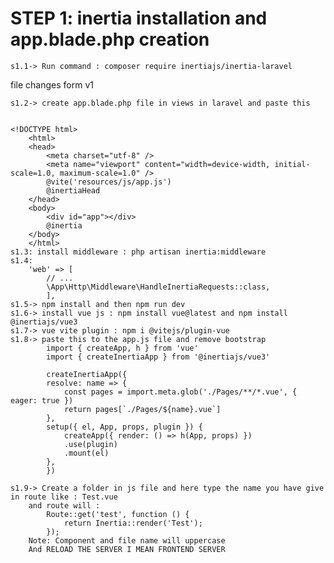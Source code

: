 # STEP 1: inertia installation and app.blade.php creation
    s1.1-> Run command : composer require inertiajs/inertia-laravel
    

file changes form v1

    s1.2-> create app.blade.php file in views in laravel and paste this


    <!DOCTYPE html>
        <html>
        <head>
            <meta charset="utf-8" />
            <meta name="viewport" content="width=device-width, initial-scale=1.0, maximum-scale=1.0" />
            @vite('resources/js/app.js')
            @inertiaHead
        </head>
        <body>
            <div id="app"></div>
            @inertia
        </body>
        </html>
    s1.3: install middleware : php artisan inertia:middleware
    s1.4: 
        'web' => [
            // ...
            \App\Http\Middleware\HandleInertiaRequests::class,
            ],
    s1.5-> npm install and then npm run dev
    s1.6-> install vue js : npm install vue@latest and npm install @inertiajs/vue3
    s1.7-> vue vite plugin : npm i @vitejs/plugin-vue
    s1.8-> paste this to the app.js file and remove bootstrap 
            import { createApp, h } from 'vue'
            import { createInertiaApp } from '@inertiajs/vue3'

            createInertiaApp({
            resolve: name => {
                const pages = import.meta.glob('./Pages/**/*.vue', { eager: true })
                return pages[`./Pages/${name}.vue`]
            },
            setup({ el, App, props, plugin }) {
                createApp({ render: () => h(App, props) })
                .use(plugin)
                .mount(el)
            },
            })

    s1.9-> Create a folder in js file and here type the name you have give in route like : Test.vue 
        and route will : 
            Route::get('test', function () {
                return Inertia::render('Test');
            });
        Note: Component and file name will uppercase
        And RELOAD THE SERVER I MEAN FRONTEND SERVER